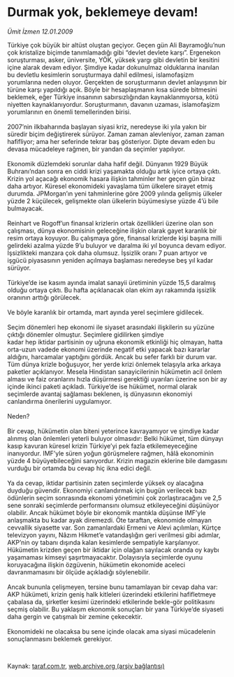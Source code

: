 # Durmak yok, beklemeye devam!

*Ümit İzmen 12.01.2009*

<div class="taraf_structure_2col_1zq">
<div class="margen_n">



 <p>Türkiye çok büyük bir altüst oluştan geçiyor. Geçen gün Ali Bayramoğlu’nun çok kristalize biçimde tanımlamadığı gibi “devlet devlete karşı”. Ergenekon soruşturması, asker, üniversite, YÖK, yüksek yargı gibi devletin bir kesitini içine alarak devam ediyor. Şimdiye kadar dokunulmaz olduklarına inanılan bu devletlu kesimlerin soruşturmaya dahil edilmesi, islamofaşizm yorumlarına neden oluyor. Gerçekten de soruşturmanın devlet anlayışının bir türüne karşı yapıldığı açık. Böyle bir hesaplaşmanın kısa sürede bitmesini beklemek, eğer Türkiye insanının sabırsızlığından kaynaklanmıyorsa, kötü niyetten kaynaklanıyordur. Soruşturmanın, davanın uzaması, islamofaşizm yorumlarının en önemli temellerinden birisi. <br/><br/>2007’nin ilkbaharında başlayan siyasi kriz, neredeyse iki yıla yakın bir süredir biçim değiştirerek sürüyor. Zaman zaman alevleniyor, zaman zaman hafifliyor; ama her seferinde tekrar baş gösteriyor. Dipte devam eden bu devasa mücadeleye rağmen, bir yandan da seçimler yapılıyor. <br/><br/>Ekonomik düzlemdeki sorunlar daha hafif değil. Dünyanın 1929 Büyük Buhranı’ndan sonra en ciddi krizi yaşamakta olduğu artık iyice ortaya çıktı. Krizin yol açacağı ekonomik hasara ilişkin tahminler her geçen gün biraz daha artıyor. Küresel ekonomideki yavaşlama tüm ülkelere sirayet etmiş durumda. JPMorgan’ın yeni tahminlerine göre 2009 yılında gelişmiş ülkeler yüzde 2 küçülecek, gelişmekte olan ülkelerin büyümesiyse yüzde 4’ü bile bulmayacak. <br/><br/>Reinhart ve Rogoff’un finansal krizlerin ortak özellikleri üzerine olan son çalışması, dünya ekonomisinin geleceğine ilişkin olarak gayet karanlık bir resim ortaya koyuyor. Bu çalışmaya göre, finansal krizlerde kişi başına milli gelirdeki azalma yüzde 9’u buluyor ve daralma iki yıl boyunca devam ediyor. İşsizlikteki manzara çok daha olumsuz. İşsizlik oranı 7 puan artıyor ve işgücü piyasasının yeniden açılmaya başlaması neredeyse beş yıl kadar sürüyor. <br/><br/>Türkiye’de ise kasım ayında imalat sanayii üretiminin yüzde 15,5 daralmış olduğu ortaya çıktı. Bu hafta açıklanacak olan ekim ayı rakamında işsizlik oranının arttığı görülecek. <br/><br/>Ve böyle karanlık bir ortamda, mart ayında yerel seçimlere gidilecek. <br/><br/>Seçim dönemleri hep ekonomi ile siyaset arasındaki ilişkilerin su yüzüne çıktığı dönemler olmuştur. Seçimlere gidilirken şimdiye <br/>kadar hep iktidar partisinin oy uğruna ekonomik etkinliği hiç olmayan, hatta orta-uzun vadede ekonomi üzerinde negatif etki yapacak bazı kararlar aldığını, harcamalar yaptığını gördük. Ancak bu sefer farklı bir durum var. Tüm dünya krizle boğuşuyor, her yerde krizi önlemek telaşıyla arka arkaya paketler açıklanıyor. Mesela Hindistan sanayicilerinin hükümetin acil önlem alması ve faiz oranlarını hızla düşürmesi gerektiği uyarıları üzerine son bir ay içinde ikinci paketi açıkladı. Türkiye’de ise hükümet, normal olarak seçimlerde avantaj sağlaması beklenen, iş dünyasının ekonomiyi canlandırma önerilerini uygulamıyor. <br/><br/>Neden? <br/><br/>Bir cevap, hükümetin olan biteni yeterince kavrayamıyor ve şimdiye kadar alınmış olan önlemleri yeterli buluyor olmasıdır: Belki hükümet, tüm dünyayı kasıp kavuran küresel krizin Türkiye’yi pek fazla etkilemeyeceğine inanıyordur. IMF’yle süren yoğun görüşmelere rağmen, hâlâ ekonominin yüzde 4 büyüyebileceğini sanıyordur. Krizin magazin eklerine bile damgasını vurduğu bir ortamda bu cevap hiç ikna edici değil. <br/><br/>Ya da cevap, iktidar partisinin zaten seçimlerde yüksek oy alacağına duyduğu güvendir. Ekonomiyi canlandırmak için bugün verilecek bazı ödünlerin seçim sonrasında ekonomi yönetimini çok zorlaştıracağını ve 2,5 sene sonraki seçimlerde performansını olumsuz etkileyeceğini düşünüyor olabilir. Ancak hükümet böyle bir ekonomik mantıkla düşünse IMF’yle anlaşmakta bu kadar ayak diremezdi. Öte taraftan, ekonomide olmayan cevvallik siyasette var. Son zamanlardaki Ermeni ve Alevi açılımları, Kürtçe televizyon yayını, Nâzım Hikmet’e vatandaşlığın geri verilmesi gibi adımlar, AKP’nin oy tabanı dışında kalan kesimlerde sempatiyle karşılanıyor. Hükümetin krizden geçen bir iktidar için olağan sayılacak oranda oy kaybı yaşamaması kimseyi şaşırtmayacaktır. Dolayısıyla seçimlerde oyunu koruyacağına ilişkin özgüvenin, hükümetin ekonomide aceleci davranmamasını bir ölçüde açıkladığı söylenebilir. <br/><br/>Ancak bununla çelişmeyen, tersine bunu tamamlayan bir cevap daha var: AKP hükümeti, krizin geniş halk kitleleri üzerindeki etkilerini hafifletmeye çabalasa da, şirketler kesimi üzerindeki etkilerinde bekle-gör politikasını seçmiş olabilir. Bu yaklaşım ekonomik sonuçları bir yana Türkiye’de siyaseti daha gergin ve çatışmalı bir zemine çekecektir. <br/><br/>Ekonomideki ne olacaksa bu sene içinde olacak ama siyasi mücadelenin sonuçlanmasını beklemek gerekiyor.</p>

<br/>


<div id="taraf_not">
</div>

</div>


</div>

Kaynak: [taraf.com.tr](http://www.taraf.com.tr:80/makale/3516.htm), [web.archive.org (arşiv bağlantısı)](http://web.archive.org/web/20090308100539/http://www.taraf.com.tr:80/makale/3516.htm)
